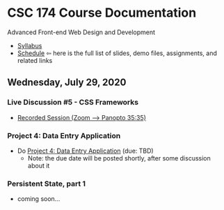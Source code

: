 # CSC 174 Course Documentation
Advanced Front-end Web Design and Development

- [Syllabus](syllabus.md)
- [Schedule](schedule.md)   &#8678; here is the full list of slides, demo files, assignments, and related links

## Wednesday, July 29, 2020

### Live Discussion #5 - CSS Frameworks

- [Recorded Session (Zoom --> Panopto 35:35)](https://rochester.hosted.panopto.com/Panopto/Pages/Viewer.aspx?id=71142890-5809-4a31-83b4-ac0700f8e790)

### Project 4: Data Entry Application

- Do [Project 4: Data Entry Application](project4-data-entry-application/instructions.md) (due: TBD)
  - Note: the due date will be posted shortly, after some discussion about it

### Persistent State, part 1

- coming soon...

